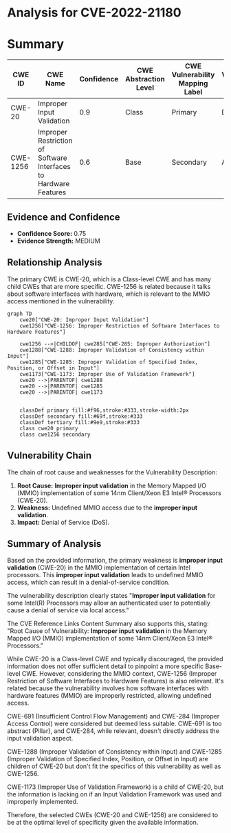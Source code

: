 # Analysis for CVE-2022-21180

# Summary
| CWE ID | CWE Name | Confidence | CWE Abstraction Level | CWE Vulnerability Mapping Label | CWE-Vulnerability Mapping Notes |
|---|---|---|---|---|---|
| CWE-20 | Improper Input Validation | 0.9 | Class | Primary | Discouraged |
| CWE-1256 | Improper Restriction of Software Interfaces to Hardware Features | 0.6 | Base | Secondary | Allowed |

## Evidence and Confidence

*   **Confidence Score:** 0.75
*   **Evidence Strength:** MEDIUM

## Relationship Analysis
The primary CWE is CWE-20, which is a Class-level CWE and has many child CWEs that are more specific.
CWE-1256 is related because it talks about software interfaces with hardware, which is relevant to the MMIO access mentioned in the vulnerability.
```mermaid
graph TD
    cwe20["CWE-20: Improper Input Validation"]
    cwe1256["CWE-1256: Improper Restriction of Software Interfaces to Hardware Features"]
    
    cwe1256 -->|CHILDOF| cwe285["CWE-285: Improper Authorization"]
    cwe1288["CWE-1288: Improper Validation of Consistency within Input"]
    cwe1285["CWE-1285: Improper Validation of Specified Index, Position, or Offset in Input"]
    cwe1173["CWE-1173: Improper Use of Validation Framework"]
    cwe20 -->|PARENTOF| cwe1288
    cwe20 -->|PARENTOF| cwe1285
    cwe20 -->|PARENTOF| cwe1173
    
    
    classDef primary fill:#f96,stroke:#333,stroke-width:2px
    classDef secondary fill:#69f,stroke:#333
    classDef tertiary fill:#9e9,stroke:#333
    class cwe20 primary
    class cwe1256 secondary
```

## Vulnerability Chain
The chain of root cause and weaknesses for the Vulnerability Description:
1.  **Root Cause:** **Improper input validation** in the Memory Mapped I/O (MMIO) implementation of some 14nm Client/Xeon E3 Intel® Processors (CWE-20).
2.  **Weakness:** Undefined MMIO access due to the **improper input validation**.
3.  **Impact:** Denial of Service (DoS).

## Summary of Analysis
Based on the provided information, the primary weakness is **improper input validation** (CWE-20) in the MMIO implementation of certain Intel processors. This **improper input validation** leads to undefined MMIO access, which can result in a denial-of-service condition.

The vulnerability description clearly states "**Improper input validation** for some Intel(R) Processors may allow an authenticated user to potentially cause a denial of service via local access."

The CVE Reference Links Content Summary also supports this, stating: "Root Cause of Vulnerability: **Improper input validation** in the Memory Mapped I/O (MMIO) implementation of some 14nm Client/Xeon E3 Intel® Processors."

While CWE-20 is a Class-level CWE and typically discouraged, the provided information does not offer sufficient detail to pinpoint a more specific Base-level CWE. However, considering the MMIO context, CWE-1256 (Improper Restriction of Software Interfaces to Hardware Features) is also relevant. It's related because the vulnerability involves how software interfaces with hardware features (MMIO) are improperly restricted, allowing undefined access.

CWE-691 (Insufficient Control Flow Management) and CWE-284 (Improper Access Control) were considered but deemed less suitable. CWE-691 is too abstract (Pillar), and CWE-284, while relevant, doesn't directly address the input validation aspect.

CWE-1288 (Improper Validation of Consistency within Input) and CWE-1285 (Improper Validation of Specified Index, Position, or Offset in Input) are children of CWE-20 but don't fit the specifics of this vulnerability as well as CWE-1256.

CWE-1173 (Improper Use of Validation Framework) is a child of CWE-20, but the information is lacking on if an Input Validation Framework was used and improperly implemented.

Therefore, the selected CWEs (CWE-20 and CWE-1256) are considered to be at the optimal level of specificity given the available information.